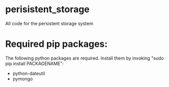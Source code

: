 # perisistent_storage
All code for the persistent storage system

Required pip packages:
======================
The following python packages are required.
Install them by invoking "sudo pip install PACKAGENAME":
 * python-dateutil
 * pymongo
